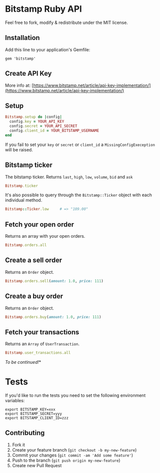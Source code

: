 # Bitstamp Ruby API

Feel free to fork, modify & redistribute under the MIT license.

## Installation

Add this line to your application's Gemfile:

    gem 'bitstamp'

## Create API Key

More info at: [https://www.bitstamp.net/article/api-key-implementation/](https://www.bitstamp.net/article/api-key-implementation/)
    
## Setup

```ruby
Bitstamp.setup do |config|
  config.key = YOUR_API_KEY
  config.secret = YOUR_API_SECRET
  config.client_id = YOUR_BITSTAMP_USERNAME
end
```

If you fail to set your `key` or `secret` or `client_id` a `MissingConfigExeception`
will be raised.

## Bitstamp ticker

The bitstamp ticker. Returns `last`, `high`, `low`, `volume`, `bid` and `ask`

```ruby
Bitstamp.ticker
```

It's also possible to query through the `Bitstamp::Ticker` object with
each individual method.

```ruby
Bitstamp::Ticker.low     # => "109.00"
```

## Fetch your open order

Returns an array with your open orders.

```ruby
Bitstamp.orders.all
```

## Create a sell order

Returns an `Order` object.

```ruby
Bitstamp.orders.sell(amount: 1.0, price: 111)
```

## Create a buy order

Returns an `Order` object.

```ruby
Bitstamp.orders.buy(amount: 1.0, price: 111)
```

## Fetch your transactions

Returns an `Array` of `UserTransaction`.

```ruby
Bitstamp.user_transactions.all
```

*To be continued!**

# Tests

If you'd like to run the tests you need to set the following environment variables:

```
export BITSTAMP_KEY=xxx
export BITSTAMP_SECRET=yyy
export BITSTAMP_CLIENT_ID=zzz
```

## Contributing

1. Fork it
2. Create your feature branch (`git checkout -b
my-new-feature`)
3. Commit your changes (`git commit -am 'Add some feature'`)
4. Push to the branch (`git push origin my-new-feature`)
5. Create new Pull Request


